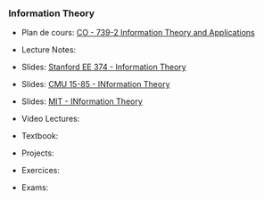 

### Information Theory

- Plan de cours: [CO - 739-2 Information Theory and Applications](http://www.math.uwaterloo.ca/~anayak/Site/Information_Theory.html)
- Lecture Notes:
- Slides: [Stanford EE 374 - Information Theory](https://web.stanford.edu/class/ee376a/outline.html)
- Slides: [CMU 15-85 - INformation Theory](http://www.cs.cmu.edu/~venkatg/teaching/ITCS-spr2013/)
- Slides: [MIT - INformation Theory](https://ocw.mit.edu/courses/electrical-engineering-and-computer-science/6-441-information-theory-spring-2016/index.htm)

- Video Lectures:
- Textbook:
- Projects:
- Exercices:
- Exams:
